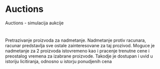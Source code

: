 # Auctions
Auctions - simulacija aukcije
#
Pretrazivanje proizvoda za nadmetanje. Nadmetanje protiv racunara, racunar predstavlja sve ostale zainteresovane za taj prozivod. Moguce je nadmetanje za 2 proizvoda istovremeno kao i pracenje trenutne cene i preostalog vremena za izabrane proizvode. Takodje je dostupan i uvid u istoriju licitiranja, odnosno u istorju ponudjenih cena 

